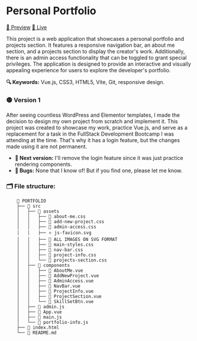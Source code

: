 # Personal Portfolio

[🎥 Preview](https://www.loom.com/share/dc7d52faab444bb4ade49f1399bf2aa0?sid=0922a7db-0724-4027-bf5c-cadceefbc1a9)
[🚀 Live](www.judithsanchez.com)

This project is a web application that showcases a personal portfolio and projects section. It features a responsive navigation bar, an about me section, and a projects section to display the creator's work. Additionally, there is an admin access functionality that can be toggled to grant special privileges. The application is designed to provide an interactive and visually appealing experience for users to explore the developer's portfolio.

**🔍 Keywords:** Vue.js, CSS3, HTML5, Vite, Git, responsive design.

### 🟡 Version 1

After seeing countless WordPress and Elementor templates, I made the decision to design my own project from scratch and implement it. This project was created to showcase my work, practice Vue.js, and serve as a replacement for a task in the FullStack Development Bootcamp I was attending at the time. That's why it has a login feature, but the changes made using it are not permanent.

- **🌱 Next version:** I'll remove the login feature since it was just practice rendering components.
- **👾 Bugs:** None that I know of! But if you find one, please let me know.

### 🗂️ File structure:

    	📗 PORTFOLIO
    	├── 📂 src
    	│   ├── 📂 assets
    	│   │   ├── 🎨 about-me.css
    	│   │   ├── 🎨 add-new-project.css
    	│   │   ├── 🎨 admin-access.css
    	│   │   ├── ⭐️ js-favicon.svg
    	│   │   ├── 🌅 ALL IMAGES ON SVG FORMAT
    	│   │   ├── 🎨 main-styles.css
    	│   │   ├── 🎨 nav-bar.css
    	│   │   ├── 🎨 project-info.css
    	│   │   └── 🎨 projects-section.css
    	│   ├── 📂 components
    	│   │   ├── 💚 AboutMe.vue
    	│   │   ├── 💚 AddNewProject.vue
    	│   │   ├── 💚 AdminAccess.vue
    	│   │   ├── 💚 NavBar.vue
    	│   │   ├── 💚 ProjectInfo.vue
    	│   │   ├── 💚 ProjectSection.vue
    	│   │   └── 💚 SkillSetBtn.vue
    	│   ├── 📜 admin.js
    	│   ├── 💚 App.vue
    	│   ├── 📜 main.js
    	│   └── 📜 portfolio-info.js
    	├── 📄 index.html
    	└── 📖 README.md
